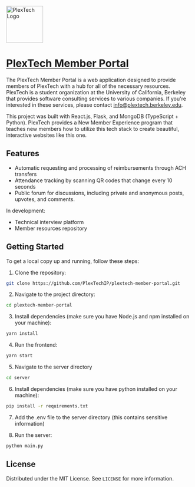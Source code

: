 [<img src="https://plextech.berkeley.edu/images/PlexTechLogo.png" width="100" alt="PlexTech Logo">](https://plextech-member-portal.vercel.app)

# [PlexTech Member Portal](https://plextech.berkeley.edu/members)

The PlexTech Member Portal is a web application designed to provide members of PlexTech with a hub for all of the necessary resources. PlexTech is a student organization at the University of California, Berkeley that provides software consulting services to various companies. If you're interested in these services, please contact [info@plextech.berkeley.edu](mailto:info@plextech.berkeley.edu).

This project was built with React.js, Flask, and MongoDB (TypeScript + Python). PlexTech provides a New Member Experience program that teaches new members how to utilize this tech stack to create beautiful, interactive websites like this one.

## Features

- Automatic requesting and processing of reimbursements through ACH transfers
- Attendance tracking by scanning QR codes that change every 10 seconds
- Public forum for discussions, including private and anonymous posts, upvotes, and comments.

In development:

- Technical interview platform
- Member resources repository

## Getting Started

To get a local copy up and running, follow these steps:

1. Clone the repository:

```bash
git clone https://github.com/PlexTechIP/plextech-member-portal.git
```

2. Navigate to the project directory:

```bash
cd plextech-member-portal
```

3. Install dependencies (make sure you have Node.js and npm installed on your machine):

```bash
yarn install
```

4. Run the frontend:

```bash
yarn start
```

5. Navigate to the server directory

```bash
cd server
```

6. Install dependencies (make sure you have python installed on your machine):

```bash
pip install -r requirements.txt
```

7. Add the .env file to the server directory (this contains sensitive information)

8. Run the server:

```bash
python main.py
```

## License

Distributed under the MIT License. See `LICENSE` for more information.
